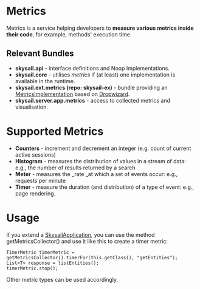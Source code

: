 # Metrics

Metrics is a service helping developers to **measure various metrics inside their code**, for example, methods' execution time.

## Relevant Bundles

* **skysail.api** - interface definitions and Noop Implementations.
* **skysail.core** - utilises _metrics_ if \(at least\) one implementation is available in the runtime.
* **skysail.ext.metrics \(repo: skysail-ex\)** - bundle providing an [MetricsImplementation](https://github.com/evandor/skysail/blob/master/skysail.api/src/io/skysail/api/metrics/MetricsImplementation.java) based on [Dropwizard](http://metrics.dropwizard.io/). 
* **skysail.server.app.metrics** - access to collected metrics and visualisation.

# Supported Metrics

* **Counters** - increment and decrement an integer \(e.g. count of current active sessions\)
* **Histogram** - measures the distribution of values in a stream of data: e.g., the number of results returned by a search
* **Meter** - measures the \_rate \_at which a set of events occur: e.g., requests per minute
* **Timer** - measure the duration \(and distribution\) of a type of event: e.g., page rendering.

# Usage

If you extend a [SkysailApplication](https://github.com/evandor/skysail/blob/master/skysail.server/src/io/skysail/core/app/SkysailApplication.java), you can use the method getMetricsCollector\(\) and use it like this to create a timer metric:

```
TimerMetric timerMetric = getMetricsCollector().timerFor(this.getClass(), "getEntities");
List<T> response = listEntities();
timerMetric.stop();
```

Other metric types can be used accordingly.

